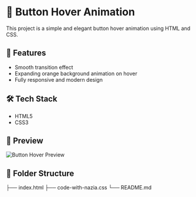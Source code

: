 
# 🔘 Button Hover Animation

This project is a simple and elegant button hover animation using HTML and CSS.

## 🚀 Features

- Smooth transition effect
- Expanding orange background animation on hover
- Fully responsive and modern design

## 🛠️ Tech Stack

- HTML5
- CSS3

## 📸 Preview

![Button Hover Preview](preview.gif) <!-- Optional: Add your own GIF or screenshot -->

## 📁 Folder Structure

├── index.html
├── code-with-nazia.css
└── README.md
